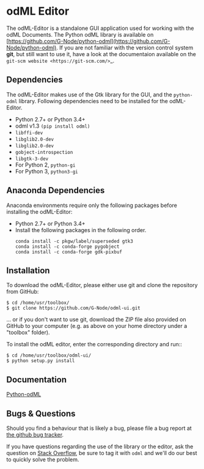 odML Editor
=========================

The odML-Editor is a standalone GUI application used for working with the odML Documents. The Python odML library is available on [https://github.com/G-Node/python-odml](https://github.com/G-Node/python-odml).
If you are not familiar with the version control system **git**, but still want to use it, have a look at the documentaion available on the `git-scm website <https://git-scm.com/>`_. 

Dependencies
------------

The odML-Editor makes use of the Gtk library for the GUI, and the `python-odml` library. Following dependencies need to be installed for the odML-Editor.

* Python 2.7+ or Python 3.4+
* odml v1.3  `(pip install odml)`
* `libffi-dev`
* `libglib2.0-dev`
* `libglib2.0-dev`
* `gobject-introspection`
* `libgtk-3-dev`
* For Python 2, `python-gi` 
* For Python 3, `python3-gi` 

Anaconda Dependencies
---------------------

Anaconda environments require only the following packages before installing the odML-Editor: 

* Python 2.7+ or Python 3.4+
* Install the following packages in the following order. 
    ```
    conda install -c pkgw/label/superseded gtk3
    conda install -c conda-forge pygobject
    conda install -c conda-forge gdk-pixbuf
    ```

Installation
------------

To download the odML-Editor, please either use git and clone the 
repository from GitHub:

	$ cd /home/usr/toolbox/
	$ git clone https://github.com/G-Node/odml-ui.git

... or if you don't want to use git, download the ZIP file also provided on 
GitHub to your computer (e.g. as above on your home directory under a "toolbox" folder).

To install the odML editor, enter the corresponding directory and run::

	$ cd /home/usr/toolbox/odml-ui/
	$ python setup.py install


Documentation
-------------
[Python-odML](http://g-node.github.io/python-odml)

Bugs & Questions
----------------

Should you find a behaviour that is likely a bug, please file a bug report at 
[the github bug tracker](https://github.com/G-Node/odml-ui/issues).

If you have questions regarding the use of the library or the editor, ask
the question on [Stack Overflow](http://stackoverflow.com/), be sure to tag
it with `odml` and we'll do our best to quickly solve the problem.
